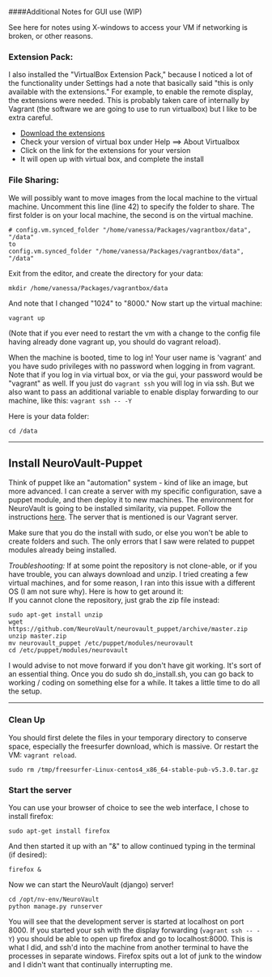 ####Additional Notes for GUI use (WIP)

See here for notes using X-windows to access your VM if networking is broken, or other reasons.

### Extension Pack:

I also installed the "VirtualBox Extension Pack," because I noticed a lot of the functionality under Settings had a note that basically said "this is only available with the extensions."  For example, to enable the remote display, the extensions were needed.  This is probably taken care of internally by Vagrant (the software we are going to use to run virtualbox) but I like to be extra careful.

- [Download the extensions](http://www.oracle.com/technetwork/server-storage/virtualbox/downloads/index.html#extpack)
- Check your version of virtual box under Help ==> About Virtualbox
- Click on the link for the extensions for your version
- It will open up with virtual box, and complete the install

### File Sharing: 
We will possibly want to move images from the local machine to the virtual machine. Uncomment this line (line 42) to specify the folder to share.  The first folder is on your local machine, the second is on the virtual machine.

    # config.vm.synced_folder "/home/vanessa/Packages/vagrantbox/data", "/data"
    to
    config.vm.synced_folder "/home/vanessa/Packages/vagrantbox/data", "/data"

Exit from the editor, and create the directory for your data:

    mkdir /home/vanessa/Packages/vagrantbox/data

And note that I changed "1024" to "8000."  Now start up the virtual machine:

    vagrant up

(Note that if you ever need to restart the vm with a change to the config file having already done vagrant up, you should do vagrant reload).

When the machine is booted, time to log in! Your user name is 'vagrant' and you have sudo privileges with no password when logging in from vagrant.  Note that if you log in via virtual box, or via the gui, your password would be "vagrant" as well.  If you just do `vagrant ssh` you will log in via ssh.  But we also want to pass an additional variable to enable display forwarding to our machine, like this: `vagrant ssh -- -Y`

Here is your data folder:

    cd /data

-------
## Install NeuroVault-Puppet
Think of puppet like an "automation" system - kind of like an image, but more advanced.  I can create a server with my specific configuration, save a puppet module, and then deploy it to new machines.  The environment for NeuroVault is going to be installed similarity, via puppet. Follow the instructions [here](https://github.com/NeuroVault/neurovault_puppet). The server that is mentioned is our Vagrant server.

Make sure that you do the install with sudo, or else you won't be able to create folders and such.  The only errors that I saw were related to puppet modules already being installed.

*Troubleshooting:* 
If at some point the repository is not clone-able, or if you have trouble, you can always download and unzip.  I tried creating a few virtual machines, and for some reason, I ran into this issue with a different OS (I am not sure why). Here is how to get around it:  
If you cannot clone the repository, just grab the zip file instead:

    sudo apt-get install unzip
    wget https://github.com/NeuroVault/neurovault_puppet/archive/master.zip
    unzip master.zip
    mv neurovault_puppet /etc/puppet/modules/neurovault
    cd /etc/puppet/modules/neurovault

I would advise to not move forward if you don't have git working.  It's sort of an essential thing.  Once you do sudo sh do_install.sh, you can go back to working / coding on something else for a while.  It takes a little time to do all the setup.

---------------------------
### Clean Up
You should first delete the files in your temporary directory to conserve space, especially the freesurfer download, which is massive.  Or restart the VM:  `vagrant reload`.

    sudo rm /tmp/freesurfer-Linux-centos4_x86_64-stable-pub-v5.3.0.tar.gz

### Start the server
You can use your browser of choice to see the web interface, I chose to install firefox:

    sudo apt-get install firefox

And then started it up with an "&" to allow continued typing in the terminal (if desired):

    firefox &

Now we can start the NeuroVault (django) server!

    cd /opt/nv-env/NeuroVault
    python manage.py runserver

You will see that the development server is started at localhost on port 8000.  If you started your ssh with the display forwarding (`vagrant ssh -- -Y`) you should be able to open up firefox and go to localhost:8000.  This is what I did, and ssh'd into the machine from another terminal to have the processes in separate windows.  Firefox spits out a lot of junk to the window and I didn't want that continually interrupting me.

